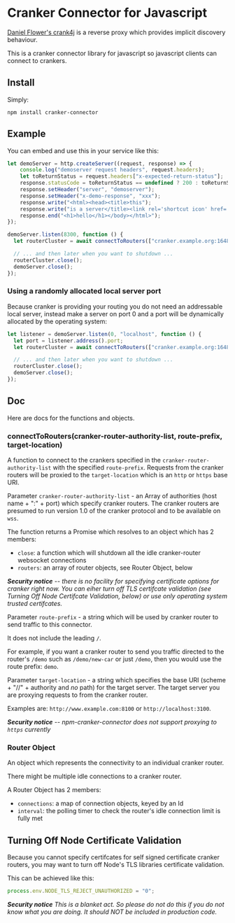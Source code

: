 # Cranker Connector for Javascript

[Daniel Flower's crank4j](https://github.com/danielflower/crank4j) is
a reverse proxy which provides implicit discovery behaviour.

This is a cranker connector library for javascript so javascript
clients can connect to crankers.

## Install

Simply:

```
npm install cranker-connector
```

## Example

You can embed and use this in your service like this:

```javascript
let demoServer = http.createServer((request, response) => {
    console.log("demoserver request headers", request.headers);
    let toReturnStatus = request.headers["x-expected-return-status"];
    response.statusCode = toReturnStatus == undefined ? 200 : toReturnStatus;
    response.setHeader("server", "demoserver");
    response.setHeader("x-demo-response", "xxx");
    response.write("<html><head><title>this");
    response.write("is a server</title><link rel='shortcut icon' href='data:image/x-icon;,' type='image/x-icon'></head><body>");
    response.end("<h1>hello</h1></body></html>");
});

demoServer.listen(8300, function () {
  let routerCluster = await connectToRouters(["cranker.example.org:16489"], "demo", "http://localhost:8300");

  // ... and then later when you want to shutdown ...
  routerCluster.close();
  demoServer.close();
});
```

### Using a randomly allocated local server port

Because cranker is providing your routing you do not need an
addressable local server, instead make a server on port 0 and a port
will be dynamically allocated by the operating system:

```javascript
let listener = demoServer.listen(0, "localhost", function () {
  let port = listener.address().port;
  let routerCluster = await connectToRouters(["cranker.example.org:16489"], "demo", "http://localhost:" + port);

  // ... and then later when you want to shutdown ...
  routerCluster.close();
  demoServer.close();
});
```

## Doc

Here are docs for the functions and objects.

### connectToRouters(cranker-router-authority-list, route-prefix, target-location)

A function to connect to the crankers specified in the
`cranker-router-authority-list` with the specified
`route-prefix`. Requests from the cranker routers will be proxied to
the `target-location` which is an `http` or `https` base URI.

Parameter `cranker-router-authority-list` - an Array of authorities (host name +
":" + port) which specify cranker routers. The cranker routers are
presumed to run version 1.0 of the cranker protocol and to be
available on `wss`.

The function returns a Promise which resolves to an object which has 2
members:

* `close`: a function which will shutdown all the idle cranker-router websocket connections
* `routers`: an array of router objects, see Router Object, below

***Security notice** -- there is no facility for specifying
certificate options for cranker right now. You can eiher turn off TLS
certifcate validation (see Turning Off Node Certifcate Validation,
below) or use only operating system trusted certifcates.*



Parameter `route-prefix` - a string which will be used by cranker router to send
traffic to this connector.

It does not include the leading `/`.

For example, if you want a cranker router to send you traffic directed
to the router's `/demo` such as `/demo/new-car` or just `/demo`, then
you would use the route prefix: `demo`.


Parameter `target-location` - a string which specifies the base URI (scheme +
"//" + authority and *no* path) for the target server. The target
server you are proxying requests to from the cranker router.

Examples are: `http://www.example.com:8100` or `http://localhost:3100`.

***Security notice** -- npm-cranker-connector does not support proxying
to `https` currently*


### Router Object

An object which represents the connectivity to an individual cranker
router. 

There might be multiple idle connections to a cranker router.

A Router Object has 2 members:

* `connections`: a map of connection objects, keyed by an Id
* `interval`: the polling timer to check the router's idle connection limit is fully met


## Turning Off Node Certificate Validation

Because you cannot specify certifcates for self signed certificate
cranker routers, you may want to turn off Node's TLS libraries
certificate validation.

This can be achieved like this:

```javascript
process.env.NODE_TLS_REJECT_UNAUTHORIZED = "0";
```

***Security notice** This is a blanket act. So please do not do this if
you do not know what you are doing. It should NOT be included in
production code.*
